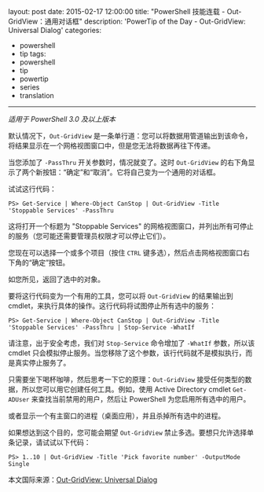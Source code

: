 layout: post
date: 2015-02-17 12:00:00
title: "PowerShell 技能连载 - Out-GridView：通用对话框"
description: 'PowerTip of the Day - Out-GridView: Universal Dialog'
categories:
- powershell
- tip
tags:
- powershell
- tip
- powertip
- series
- translation
---
_适用于 PowerShell 3.0 及以上版本_

默认情况下，`Out-GridView` 是一条单行道：您可以将数据用管道输出到该命令，将结果显示在一个网格视图窗口中，但是您无法将数据再往下传递。

当您添加了 `-PassThru` 开关参数时，情况就变了。这时 `Out-GridView` 的右下角显示了两个新按钮：“确定”和“取消”。它将自己变为一个通用的对话框。

试试这行代码：

    PS> Get-Service | Where-Object CanStop | Out-GridView -Title 'Stoppable Services' -PassThru

这将打开一个标题为 "Stoppable Services" 的网格视图窗口，并列出所有可停止的服务（您可能还需要管理员权限才可以停止它们）。

您现在可以选择一个或多个项目（按住 `CTRL` 键多选），然后点击网格视图窗口右下角的“确定”按钮。

如您所见，返回了选中的对象。

要将这行代码变为一个有用的工具，您可以将 `Out-GridView` 的结果输出到 cmdlet，来执行具体的操作。这行代码将试图停止所有选中的服务：

    PS> Get-Service | Where-Object CanStop | Out-GridView -Title 'Stoppable Services' -PassThru | Stop-Service -WhatIf

请注意，出于安全考虑，我们对 `Stop-Service` 命令增加了 `-WhatIf` 参数，所以该 cmdlet 只会模拟停止服务。当您移除了这个参数，该行代码就不是模拟执行，而是真实停止服务了。

只需要坐下喝杯咖啡，然后思考一下它的原理：`Out-GridView` 接受任何类型的数据，所以您可以用它创建任何工具。例如，使用 Active Directory cmdlet `Get-ADUser` 来查找当前禁用的用户，然后让 PowerShell 为您启用所有选中的用户。

或者显示一个有主窗口的进程（桌面应用），并且杀掉所有选中的进程。

如果想达到这个目的，您可能会期望 `Out-GridView` 禁止多选。要想只允许选择单条记录，请试试以下代码：

    PS> 1..10 | Out-GridView -Title 'Pick favorite number' -OutputMode Single

<!--more-->
本文国际来源：[Out-GridView: Universal Dialog ](http://community.idera.com/powershell/powertips/b/tips/posts/out-gridview-universal-dialog)
